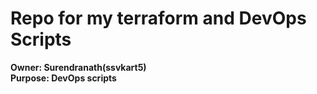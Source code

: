 # Repo for my terraform and DevOps Scripts<br>
**Owner: Surendranath(ssvkart5)**<br>
**Purpose: DevOps scripts**<br>